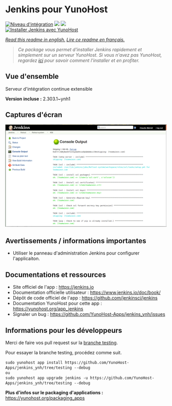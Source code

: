 # Jenkins pour YunoHost

[![Niveau d'intégration](https://dash.yunohost.org/integration/jenkins.svg)](https://dash.yunohost.org/appci/app/jenkins) ![](https://ci-apps.yunohost.org/ci/badges/jenkins.status.svg) ![](https://ci-apps.yunohost.org/ci/badges/jenkins.maintain.svg)  
[![Installer Jenkins avec YunoHost](https://install-app.yunohost.org/install-with-yunohost.svg)](https://install-app.yunohost.org/?app=jenkins)

*[Read this readme in english.](./README.md)*
*[Lire ce readme en français.](./README_fr.md)*

> *Ce package vous permet d'installer Jenkins rapidement et simplement sur un serveur YunoHost.
Si vous n'avez pas YunoHost, regardez [ici](https://yunohost.org/#/install) pour savoir comment l'installer et en profiter.*

## Vue d'ensemble

Serveur d'intégration continue extensible

**Version incluse :** 2.303.1~ynh1



## Captures d'écran

![](./doc/screenshots/screenshot1.png)

## Avertissements / informations importantes

* Utiliser le panneau d'administration Jenkins pour configurer l'applicaiton.

## Documentations et ressources

* Site officiel de l'app : https://jenkins.io
* Documentation officielle utilisateur : https://www.jenkins.io/doc/book/
* Dépôt de code officiel de l'app : https://github.com/jenkinsci/jenkins
* Documentation YunoHost pour cette app : https://yunohost.org/app_jenkins
* Signaler un bug : https://github.com/YunoHost-Apps/jenkins_ynh/issues

## Informations pour les développeurs

Merci de faire vos pull request sur la [branche testing](https://github.com/YunoHost-Apps/jenkins_ynh/tree/testing).

Pour essayer la branche testing, procédez comme suit.
```
sudo yunohost app install https://github.com/YunoHost-Apps/jenkins_ynh/tree/testing --debug
ou
sudo yunohost app upgrade jenkins -u https://github.com/YunoHost-Apps/jenkins_ynh/tree/testing --debug
```

**Plus d'infos sur le packaging d'applications :** https://yunohost.org/packaging_apps
